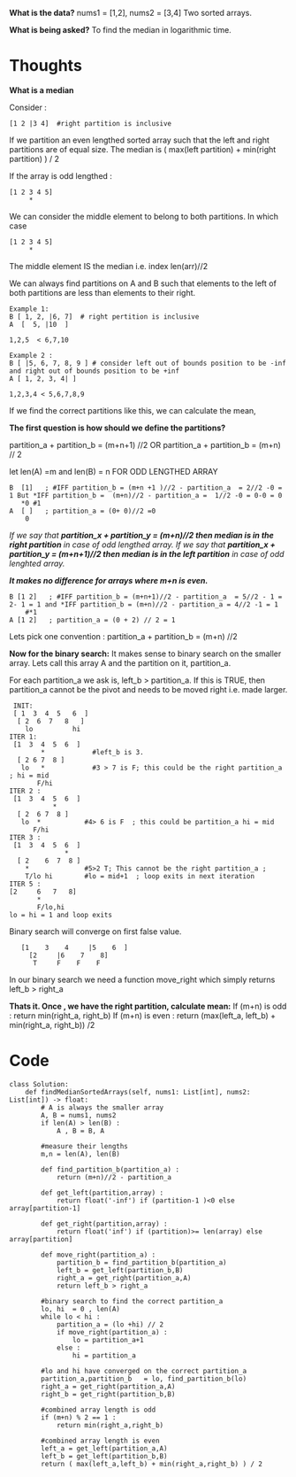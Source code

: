 **What is the data?** 
nums1 = [1,2], nums2 = [3,4]
Two sorted arrays.

**What is being asked?**
To find the median in logarithmic time.

# Thoughts

**What is a median**

Consider :
```
[1 2 |3 4]  #right partition is inclusive 
``` 
If we partition an even lengthed sorted array such that the left and right partitions are of equal size.
The median is ( max(left partition) + min(right partition)  ) / 2

If the array is odd lengthed :
```
[1 2 3 4 5]
     *
```
We can consider the middle element to belong to both partitions. In which case
```
[1 2 3 4 5]
     *
```  
The middle element IS the median i.e. index len(arr)//2


We can always find partitions on A and B such that elements to the left of both partitions are less than elements to their right.

```
Example 1: 
B [ 1, 2, |6, 7]  # right pertition is inclusive
A  [  5, |10  ]

1,2,5  < 6,7,10
```

```
Example 2 :
B [ |5, 6, 7, 8, 9 ] # consider left out of bounds position to be -inf and right out of bounds position to be +inf
A [ 1, 2, 3, 4| ]

1,2,3,4 < 5,6,7,8,9
```

If we find the correct partitions like this, we can calculate the mean,

**The first question is how should we define the partitions?**

partition_a + partition_b = (m+n+1) //2 OR partition_a + partition_b = (m+n) // 2 

let len(A) =m and len(B) = n 
FOR ODD LENGTHED ARRAY
```
B  [1]   ; #IFF partition_b = (m+n +1 )//2 - partition_a  = 2//2 -0 = 1 But *IFF partition_b =  (m+n)//2 - partition_a =  1//2 -0 = 0-0 = 0 
   *0 #1  
A  [ ]   ; partition_a = (0+ 0)//2 =0 
    0
```

*If we say that **partition_x + partition_y = (m+n)//2 then median is in the right partition** in case of odd lengthed array.*
*If we say that **partition_x + partition_y = (m+n+1)//2 then median is in the left partition** in case of odd lenghted array.*

***It makes no difference for arrays where m+n is even.***
```
B [1 2]   ; #IFF partition_b = (m+n+1)//2 - partition_a  = 5//2 - 1 = 2- 1 = 1 and *IFF partition_b = (m+n)//2 - partition_a = 4//2 -1 = 1
    #*1
A [1 2]   ; partition_a = (0 + 2) // 2 = 1
```
Lets pick one convention : 
partition_a + partition_b = (m+n) //2

**Now for the binary search:**
It makes sense to binary search on the smaller array. Lets call this array A and the partition on it,  partition_a.

For each partition_a we ask is,  left_b > partition_a. If this is TRUE, then partition_a cannot be the pivot and needs to be moved right i.e. made larger.

```
 INIT:         
 [ 1  3  4  5   6  ]
  [ 2  6  7   8   ] 
    lo          hi
ITER 1:
 [1  3  4  5  6  ]
        *            #left_b is 3.
  [ 2 6 7  8 ]  
   lo   *            #3 > 7 is F; this could be the right partition_a ; hi = mid
       F/hi
ITER 2 :
 [1  3  4  5  6  ]
           *
  [ 2  6 7  8 ]
   lo  *           #4> 6 is F  ; this could be partition_a hi = mid            
      F/hi
ITER 3 :
 [1  3  4  5  6  ]
              *
  [ 2    6  7  8 ]
    *              #5>2 T; This cannot be the right partition_a ;
    T/lo hi        #lo = mid+1  ; loop exits in next iteration
ITER 5 :
[2     6   7   8]
       *
       F/lo,hi
lo = hi = 1 and loop exits
```

Binary search will converge on first false value.
```
   [1    3    4     |5    6  ]
     [2     |6    7    8]
      T     F    F    F
```
In our binary search we need a function move_right which simply returns left_b > right_a

**Thats it. Once , we have the right partition, calculate mean:**
If (m+n) is odd : return min(right_a, right_b)
If (m+n) is even : return (max(left_a, left_b) + min(right_a, right_b)) /2 

# Code

```python3 []
class Solution:
    def findMedianSortedArrays(self, nums1: List[int], nums2: List[int]) -> float:
        # A is always the smaller array
        A, B = nums1, nums2 
        if len(A) > len(B) :
            A , B = B, A

        #measure their lengths    
        m,n = len(A), len(B)

        def find_partition_b(partition_a) : 
            return (m+n)//2 - partition_a

        def get_left(partition,array) :
            return float('-inf') if (partition-1 )<0 else array[partition-1]
        
        def get_right(partition,array) :
            return float('inf') if (partition)>= len(array) else array[partition]
        
        def move_right(partition_a) : 
            partition_b = find_partition_b(partition_a)
            left_b = get_left(partition_b,B)
            right_a = get_right(partition_a,A)
            return left_b > right_a
        
        #binary search to find the correct partition_a
        lo, hi  = 0 , len(A)
        while lo < hi :
            partition_a = (lo +hi) // 2
            if move_right(partition_a) :
                lo = partition_a+1
            else :
                hi = partition_a
        
        #lo and hi have converged on the correct partition_a 
        partition_a,partition_b   = lo, find_partition_b(lo)
        right_a = get_right(partition_a,A)
        right_b = get_right(partition_b,B)

        #combined array length is odd
        if (m+n) % 2 == 1 :
            return min(right_a,right_b)

        #combined array length is even    
        left_a = get_left(partition_a,A)
        left_b = get_left(partition_b,B)
        return ( max(left_a,left_b) + min(right_a,right_b) ) / 2


        
```